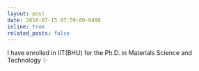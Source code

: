 ```yaml
---
layout: post
date: 2018-07-15 07:59:00-0400
inline: true
related_posts: false
---
```


<!-- A simple inline announcement with Markdown emoji! :sparkles: :smile: -->

I have enrolled in IIT(BHU) for the Ph.D. in Materials Science and Technology :sparkles:
